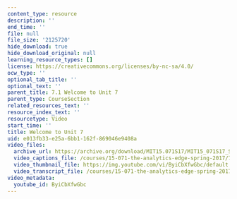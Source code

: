 ```yaml
---
content_type: resource
description: ''
end_time: ''
file: null
file_size: '2125720'
hide_download: true
hide_download_original: null
learning_resource_types: []
license: https://creativecommons.org/licenses/by-nc-sa/4.0/
ocw_type: ''
optional_tab_title: ''
optional_text: ''
parent_title: 7.1 Welcome to Unit 7
parent_type: CourseSection
related_resources_text: ''
resource_index_text: ''
resourcetype: Video
start_time: ''
title: Welcome to Unit 7
uid: e013fb33-e25a-6bb1-162f-869046e9408a
video_files:
  archive_url: https://archive.org/download/MIT15.071S17/MIT15_071S17_Session_7.1.01_300k.mp4
  video_captions_file: /courses/15-071-the-analytics-edge-spring-2017/71a8a11a54e6547baea400d0380ac80c_ByiCbXfwGbc.vtt
  video_thumbnail_file: https://img.youtube.com/vi/ByiCbXfwGbc/default.jpg
  video_transcript_file: /courses/15-071-the-analytics-edge-spring-2017/1f73ab3af0504246de848200ef35d167_ByiCbXfwGbc.pdf
video_metadata:
  youtube_id: ByiCbXfwGbc
---
```

